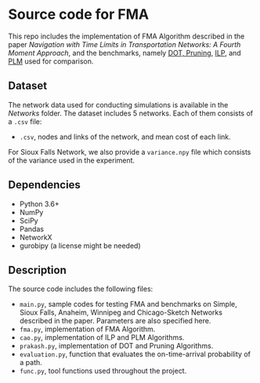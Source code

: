 # Source code for FMA
This repo includes the implementation of FMA Algorithm described in the paper *Navigation with Time Limits in Transportation
Networks: A Fourth Moment Approach*, and the benchmarks, namely [DOT, Pruning](https://www.sciencedirect.com/science/article/pii/S0191261520303271), [ILP](https://ieeexplore.ieee.org/document/8543229), and [PLM](https://ieeexplore.ieee.org/abstract/document/7273960?casa_token=rMAE3kIG0xkAAAAA:I6GYS4_RNCLbgSXtUE1kJg5e0opekcn9eFL9Z6HQli33LOEg6YpBjqJmeskW9nyDKT9oQN6MM-uV) used for comparison.

## Dataset
The network data used for conducting simulations is available in the *Networks* folder.
The dataset includes 5 networks. Each of them consists of a `.csv` file:
- `.csv`, nodes and links of the network, and mean cost of each link.

For Sioux Falls Network, we also provide a `variance.npy` file which consists of the variance used in the experiment.

## Dependencies
- Python 3.6+
- NumPy
- SciPy
- Pandas
- NetworkX
- gurobipy (a license might be needed)

## Description
The source code includes the following files:
- `main.py`, sample codes for testing FMA and benchmarks on Simple, Sioux Falls, Anaheim, Winnipeg and Chicago-Sketch Networks described in the paper. Parameters are also specified here.
- `fma.py`, implementation of FMA Algorithm.
- `cao.py`, implementation of ILP and PLM Algorithms.
- `prakash.py`, implementation of DOT and Pruning Algorithms.
- `evaluation.py`, function that evaluates the on-time-arrival probability of a path.
- `func.py`, tool functions used throughout the project.
